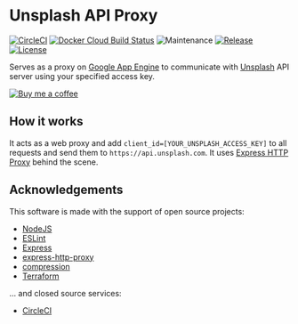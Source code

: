 # Unsplash API Proxy

[![CircleCI](https://img.shields.io/circleci/project/github/ayltai/unsplash-api-proxy/master.svg?style=flat)](https://circleci.com/gh/ayltai/unsplash-api-proxy)
[![Docker Cloud Build Status](https://img.shields.io/docker/cloud/build/ayltai/unsplash-api-proxy)](https://cloud.docker.com/u/ayltai/repository/docker/ayltai/unsplash-api-proxy)
![Maintenance](https://img.shields.io/maintenance/yes/2020)
[![Release](https://img.shields.io/github/release/ayltai/unsplash-api-proxy.svg?style=flat)](https://github.com/ayltai/unsplash-api-proxy/releases)
[![License](https://img.shields.io/github/license/ayltai/unsplash-api-proxy.svg?style=flat)](https://github.com/ayltai/unsplash-api-proxy/blob/master/LICENSE)

Serves as a proxy on [Google App Engine](https://cloud.google.com/appengine) to communicate with [Unsplash](https://unsplash.com) API server using your specified access key.

[![Buy me a coffee](https://img.shields.io/static/v1?label=Buy%20me%20a&message=coffee&color=important&style=for-the-badge&logo=buy-me-a-coffee&logoColor=white)](https://buymeacoff.ee/ayltai)

## How it works
It acts as a web proxy and add `client_id=[YOUR_UNSPLASH_ACCESS_KEY]` to all requests and send them to `https://api.unsplash.com`. It uses [Express HTTP Proxy](https://github.com/villadora/express-http-proxy) behind the scene.

## Acknowledgements
This software is made with the support of open source projects:
* [NodeJS](https://nodejs.org)
* [ESLint](https://eslint.org)
* [Express](https://expressjs.com/)
* [express-http-proxy](https://github.com/villadora/express-http-proxy)
* [compression](https://github.com/expressjs/compression)
* [Terraform](https://www.terraform.io)

... and closed source services:
* [CircleCI](https://circleci.com)
